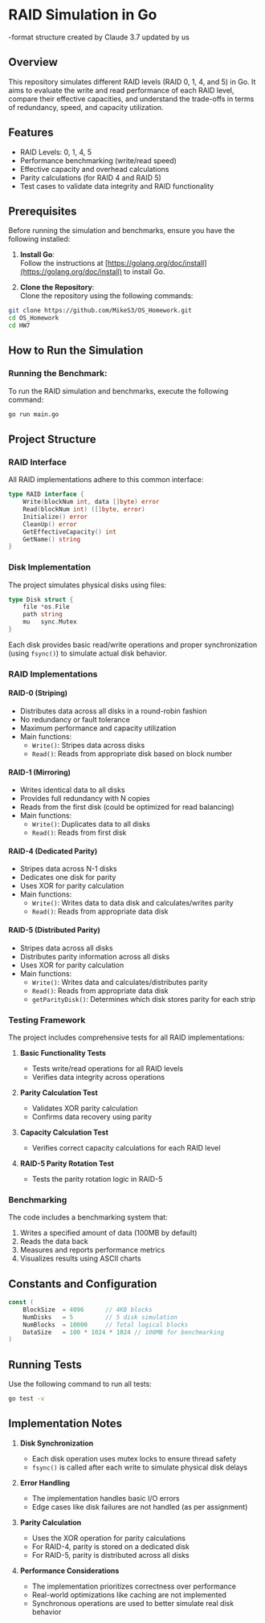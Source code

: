 # RAID Simulation in Go  
-format structure created by Claude 3.7 updated by us

## Overview
This repository simulates different RAID levels (RAID 0, 1, 4, and 5) in Go. It aims to evaluate the write and read performance of each RAID level, compare their effective capacities, and understand the trade-offs in terms of redundancy, speed, and capacity utilization.

## Features
- RAID Levels: 0, 1, 4, 5
- Performance benchmarking (write/read speed)
- Effective capacity and overhead calculations
- Parity calculations (for RAID 4 and RAID 5)
- Test cases to validate data integrity and RAID functionality

## Prerequisites
Before running the simulation and benchmarks, ensure you have the following installed:

1. **Install Go**:  
   Follow the instructions at [https://golang.org/doc/install](https://golang.org/doc/install) to install Go.

2. **Clone the Repository**:  
   Clone the repository using the following commands:

```bash
git clone https://github.com/MikeS3/OS_Homework.git
cd OS_Homework
cd HW7
```

## How to Run the Simulation

### Running the Benchmark:
To run the RAID simulation and benchmarks, execute the following command:
```bash
go run main.go
```
## Project Structure

### RAID Interface
All RAID implementations adhere to this common interface:

```go
type RAID interface {
    Write(blockNum int, data []byte) error
    Read(blockNum int) ([]byte, error)
    Initialize() error
    CleanUp() error
    GetEffectiveCapacity() int
    GetName() string
}
```

### Disk Implementation
The project simulates physical disks using files:

```go
type Disk struct {
    file *os.File
    path string
    mu   sync.Mutex
}
```

Each disk provides basic read/write operations and proper synchronization (using `fsync()`) to simulate actual disk behavior.

### RAID Implementations

#### RAID-0 (Striping)
- Distributes data across all disks in a round-robin fashion
- No redundancy or fault tolerance
- Maximum performance and capacity utilization
- Main functions:
  - `Write()`: Stripes data across disks
  - `Read()`: Reads from appropriate disk based on block number

#### RAID-1 (Mirroring)
- Writes identical data to all disks
- Provides full redundancy with N copies
- Reads from the first disk (could be optimized for read balancing)
- Main functions:
  - `Write()`: Duplicates data to all disks
  - `Read()`: Reads from first disk

#### RAID-4 (Dedicated Parity)
- Stripes data across N-1 disks
- Dedicates one disk for parity
- Uses XOR for parity calculation
- Main functions:
  - `Write()`: Writes data to data disk and calculates/writes parity
  - `Read()`: Reads from appropriate data disk

#### RAID-5 (Distributed Parity)
- Stripes data across all disks
- Distributes parity information across all disks
- Uses XOR for parity calculation
- Main functions:
  - `Write()`: Writes data and calculates/distributes parity
  - `Read()`: Reads from appropriate data disk
  - `getParityDisk()`: Determines which disk stores parity for each strip

### Testing Framework

The project includes comprehensive tests for all RAID implementations:

1. **Basic Functionality Tests**
   - Tests write/read operations for all RAID levels
   - Verifies data integrity across operations

2. **Parity Calculation Test**
   - Validates XOR parity calculation
   - Confirms data recovery using parity

3. **Capacity Calculation Test**
   - Verifies correct capacity calculations for each RAID level

4. **RAID-5 Parity Rotation Test**
   - Tests the parity rotation logic in RAID-5

### Benchmarking

The code includes a benchmarking system that:
1. Writes a specified amount of data (100MB by default)
2. Reads the data back
3. Measures and reports performance metrics
4. Visualizes results using ASCII charts

## Constants and Configuration

```go
const (
    BlockSize  = 4096      // 4KB blocks
    NumDisks   = 5         // 5 disk simulation
    NumBlocks  = 10000     // Total logical blocks
    DataSize   = 100 * 1024 * 1024 // 100MB for benchmarking
)
```

## Running Tests

Use the following command to run all tests:

```bash
go test -v
```

## Implementation Notes

1. **Disk Synchronization**
   - Each disk operation uses mutex locks to ensure thread safety
   - `fsync()` is called after each write to simulate physical disk delays

2. **Error Handling**
   - The implementation handles basic I/O errors
   - Edge cases like disk failures are not handled (as per assignment)

3. **Parity Calculation**
   - Uses the XOR operation for parity calculations
   - For RAID-4, parity is stored on a dedicated disk
   - For RAID-5, parity is distributed across all disks

4. **Performance Considerations**
   - The implementation prioritizes correctness over performance
   - Real-world optimizations like caching are not implemented
   - Synchronous operations are used to better simulate real disk behavior
